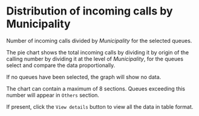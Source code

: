# Distribution of incoming calls by Municipality

Number of incoming calls divided by *Municipality* for the selected queues.

The pie chart shows the total incoming calls by dividing it by
origin of the calling number by dividing it at the level of *Municipality*, 
for the queues select and compare the data proportionally.

If no queues have been selected, the graph will show no data.

The chart can contain a maximum of 8 sections. Queues exceeding this number
will appear in `Others` section.

If present, click the `View details` button to view all the data
in table format.
